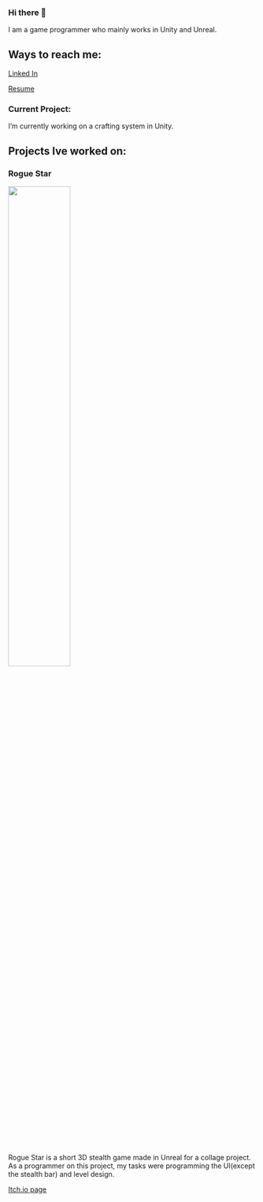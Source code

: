 ### Hi there 👋

I am a game programmer who mainly works in Unity and Unreal.


## Ways to reach me:
[Linked In](https://www.linkedin.com/in/bryce-deshotel-2782041bb/)

[Resume](https://resume.creddle.io/resume/da2bcg8gk1o)

### Current Project:

I’m currently working on a crafting system in Unity.

## Projects Ive worked on:

### Rogue Star

<img src="https://user-images.githubusercontent.com/68763524/172903780-f3515502-a32a-45a7-be26-f9797cd7aa14.png"  width=50% height=50%>

Rogue Star is a short 3D stealth game made in Unreal for a collage project. As a programmer on this project, my tasks were programming the UI(except the stealth bar) and level design.

[Itch.io page](https://liquid-moon-productions.itch.io/rogue-star)
